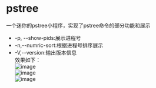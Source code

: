 # pstree
一个迷你的pstree小程序，实现了pstree命令的部分功能和展示
- -p, --show-pids:展示进程号
- -n,--numric-sort:根据进程号排序展示
- -V,--version:输出版本信息<br>效果如下：<br>
  ![image](https://github.com/zengfanchang/pstree/assets/60729437/6f6c624c-2773-42ff-a943-5ca7597cb14c)<br>
  ![image](https://github.com/zengfanchang/pstree/assets/60729437/d11dd142-b285-4f52-be74-614612484918)<br>
  ![image](https://github.com/zengfanchang/pstree/assets/60729437/4a783fa3-f4f5-439b-9876-f30f2bf320e1)<br>


